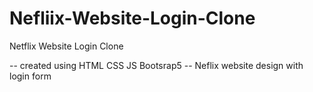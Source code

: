 # Nefliix-Website-Login-Clone
Netflix Website Login Clone

-- created using HTML CSS JS Bootsrap5
-- Neflix website design with login form
